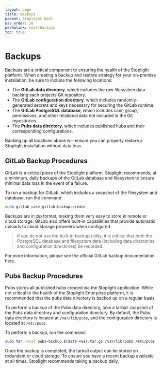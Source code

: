 ```yaml
---
layout: page
title: Backups
parent: Stoplight Next
nav_order: 20
permalink: next/backups
toc: true
---
```


# Backups

Backups are a critical component to ensuring the health of the Stoplight
platform. When creating a backup and restore strategy for your on-premise
installation, be sure to include the following locations:

- The **GitLab data directory**, which includes the raw filesystem data backing each projects Git repository.
- The **GitLab configuration directory**, which includes randomly-generated secrets and keys necessary for securing the GitLab runtime.
- The **GitLab PostgreSQL database**, which includes user, group, permissions, and other relational data not included in the Git repositories.
- The **Pubs data directory**, which includes published hubs and their corresponding configurations.

Backing up all locations above will ensure you can properly restore a Stoplight
installation without data loss.

## GitLab Backup Procedures

GitLab is a critical piece of the Stoplight platform. Stoplight recommends, at a
minimum, daily backups of the GitLab database and filesystem to ensure minimal
data loss in the event of a failure.

To run a backup for GitLab, which includes a snapshot of the filesystem and
database, run the command:

```bash
sudo gitlab-rake gitlab:backup:create
```

Backups are in zip format, making them very easy to store in remote or cloud
storage. GitLab also offers built-in capabilities that provide automatic uploads
to cloud storage providers when configured.

> If you do not use the built-in backup utility, it is critical that _both_ the
> PostgreSQL database and filesystem data (including data directories and
> configuration directories) be recorded.

For more information, please see the official GitLab backup documentation
[here](https://docs.gitlab.com/ce/raketasks/backup_restore.html).

## Pubs Backup Procedures

Pubs stores all published hubs created via the Stoplight application. While not
critical to the health of the Stoplight Enterprise platform, it is recommended
that the pubs data directory is backed up on a regular basis.

To perform a backup of the Pubs data directory, take a tarball snapshot of the
Pubs data directory and configuration directory. By default, the Pubs data
directory is located at `/var/lib/pubs`, and the configuration directory is
located at `/etc/pubs`.

To perform a backup, run the command:

```bash
sudo tar -cvzf pubs-backup.$(date +%s).tar.gz /var/lib/pubs /etc/pubs
```

Once the backup is completed, the tarball output can be stored on redundant or
cloud storage. To ensure you have a recent backup available at all times,
Stoplight recommends taking a backup daily.
